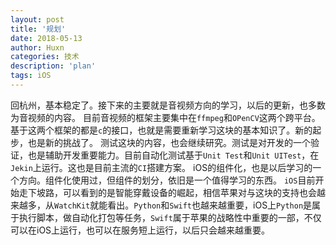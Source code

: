 ```yaml
---
layout: post
title: '规划'
date: 2018-05-13
author: Huxn
categories: 技术
description: 'plan'
tags: iOS
---
```


回杭州，基本稳定了。接下来的主要就是音视频方向的学习，以后的更新，也多数为音视频的内容。
目前音视频的框架主要集中在`ffmpeg`和`OPenCV`这两个跨平台。基于这两个框架的都是`c`的接口，也就是需要重新学习这块的基本知识了。新的起步，也是新的挑战了。
测试这块的内容，也会继续研究。测试是对开发的一个验证，也是辅助开发重要能力。目前自动化测试基于`Unit Test`和`Unit UITest`，在`Jekin`上运行。这也是目前主流的`CI`搭建方案。
iOS的组件化，也是以后学习的一个方向。组件化使用过，但组件的划分，依旧是一个值得学习的东西。
`iOS`目前开始走下坡路，可以看到的是智能穿戴设备的崛起，相信苹果对与这块的支持也会越来越多，从`WatchKit`就能看出。`Python`和`Swift`也越来越重要，iOS上`Python`是属于执行脚本，做自动化打包等任务，`Swift`属于苹果的战略性中重要的一部，不仅可以在iOS上运行，也可以在服务短上运行，以后只会越来越重要。


